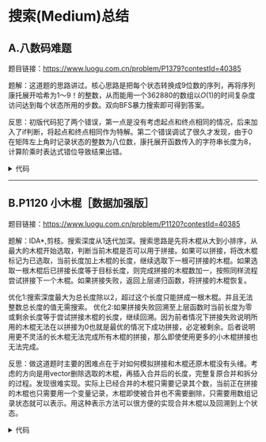 # 搜索(Medium)总结
## A.八数码难题
题目链接：https://www.luogu.com.cn/problem/P1379?contestId=40385

题解：这道题的思路讲过。核心思路是把每个状态转换成9位数的序列，再将序列康托展开哈希为1～9！的整数，从而能用一个362880的数组以$O(1)$的时间复杂度访问达到每个状态所用的步数。双向BFS暴力搜索即可得到答案。

反思：初版代码犯了两个错误，第一点是没有考虑起点和终点相同的情况，后来加入了if判断，将起点和终点相同作为特解。第二个错误调试了很久才发现，由于0在矩阵左上角时记录状态的整数为八位数，康托展开函数传入的字符串长度为8，计算阶乘时表达式错位导致结果出错。

<details>
<summary>代码</summary>

```cpp
#include <bits/stdc++.h>
using namespace std;
typedef long long ll;
const int des=123804765;
int f[10],vis[362882]={},step[362882]={};
struct node{
    int num,step;
    node(int a,int b){num=a;step=b;}
    node(){};
};
int matrix[3][3];
void toM(int x){
    int div=100000000;
    for(int i=0;i<3;i++) 
        for(int j=0;j<3;j++){
            matrix[i][j]=x/div;
            x%=div;
            div/=10;}
}
int toN(){
    int sum=0;
    for(int i=0;i<3;i++) 
        for(int j=0;j<3;j++){
            sum=sum*10+matrix[i][j];
        }
        return sum;
}
bool inboard(int x,int y){
    if(x>=0 && x<3 && y>=0 && y<3)return 1;
    return 0;
}

//康托展开参考https://blog.csdn.net/ltrbless/article/details/87696372
int contor(int x)
{
    string t=to_string(x);
    int ans=1;
    int n=t.size();
    for(int i=0;i<n;i++){
        int tmp=0;
        for(int j=i+1;j<n;j++){
            if(t[j]<t[i])tmp++;
        }
        ans+=tmp*f[n-1-i];
    }
    return ans;
}

void show(){
    for(int i=0;i<3;i++)    
        for(int j=0;j<3;j++){cout<<matrix[i][j]<<' ';if(j==2)cout<<endl;}
}
int main()
{
    f[0]=f[1]=1;
    for(int i=2;i<=9;i++)f[i]=f[i-1]*i;
    //cout<<contor(876543210);return 0;
    int tt,x,y,nx,ny,ans,temp;
    int dx[4]={0,0,1,-1},dy[4]={1,-1,0,0};
    cin>>tt;     
    if(tt==des){cout<<0;return 0;}
    queue<node> q1,q2,tmpq;
    node st,ed;
    st.num=tt;st.step=0;ed.num=des;ed.step=0;
    q1.push(st);q2.push(ed);
    vis[contor(tt)]=1;vis[contor(des)]=2;
    step[contor(tt)]=0;step[contor(des)]=0;
    while(!q1.empty() || !q2.empty() ){
        while(!q1.empty()){
            st=q1.front();
            q1.pop();
            toM(st.num);
            for(int i=0;i<3;i++) 
                for(int j=0;j<3;j++)if(matrix[i][j]==0){x=i;y=j;}
            for(int i=0;i<4;i++){
                nx=x+dx[i];
                ny=y+dy[i];
                if(inboard(nx,ny)){
                    swap(matrix[x][y],matrix[nx][ny]);
                    int nnum=toN();
                    temp=contor(nnum);
                    if(!vis[temp]){vis[temp]=1;step[temp]=step[contor(st.num)]+1;tmpq.push(node(nnum,st.step+1));
                    //cout<<nnum<<endl;
                    }
                    else if(vis[temp]==2){ans=step[temp]+1+step[contor(st.num)];cout<<ans;exit(0);}
                    swap(matrix[x][y],matrix[nx][ny]);
                }
            }
        }
        q1=tmpq;tmpq=queue<node>();
        //cout<<endl;
        while(!q2.empty()){
            st=q2.front();
            q2.pop();
            toM(st.num);
            for(int i=0;i<3;i++) 
                for(int j=0;j<3;j++)if(matrix[i][j]==0){x=i;y=j;}
            for(int i=0;i<4;i++){
                nx=x+dx[i];
                ny=y+dy[i];
                if(inboard(nx,ny)){
                    swap(matrix[x][y],matrix[nx][ny]);
                    int nnum=toN();temp=contor(nnum);
                    if(!vis[temp]){vis[temp]=2;step[temp]=step[contor(st.num)]+1;tmpq.push(node(nnum,st.step+1));
                    //cout<<nnum<<endl;
                    }
                    else if(vis[temp]==1){ans=step[temp]+1+step[contor(st.num)];cout<<ans;exit(0);}
                    swap(matrix[x][y],matrix[nx][ny]);
                }
            }
        }
        q2=tmpq;tmpq=queue<node>();
    }
    return 0;
}
//Bidirectional BFS
```
</details>

***
## B.P1120 小木棍［数据加强版］
题目链接：https://www.luogu.com.cn/problem/P1120?contestId=40385

题解：IDA*,剪枝。搜索深度从1迭代加深。搜索思路是先将木棍从大到小排序，从最大的木棍开始选取，判断当前木棍是否可以用于拼接。如果可以拼接，将改木棍标记为已选取，当前长度加上木棍的长度，继续选取下一根可拼接的木棍。如果选取一根木棍后已拼接长度等于目标长度，则完成拼接的木棍数加一，按照同样流程尝试拼接下一个木棍。如果拼接失败，返回上层递归函数，将拼接的木棍恢复。

  优化1:搜索深度最大为总长度除以2，超过这个长度只能拼成一根木棍。并且无法整数总长度的值无需搜索。
  优化2:如果拼接失败回溯至上层函数时当前长度为零或剩余长度等于尝试拼接木棍的长度，继续回溯。因为前者情况下拼接失败说明所用的木棍无法在以拼接为0也就是最优的情况下成功拼接，必定被剩余。后者说明用更不灵活的长木棍无法完成所有木棍的拼接，那么即使使用更多的小木棍拼接也无法完成。

反思：做这道题时主要的困难点在于对如何模拟拼接和木棍还原木棍没有头绪。考虑的方向是用vector删除选取的木棍，再插入合并后的长度，完整复原合并和拆分的过程。发现很难实现。实际上已经合并的木棍只需要记录其个数，当前正在拼接的木棍也只需要用一个变量记录，木棍即使被合并也不需要删除，只需要用数组记录状态就可以表示。用这种表示方法可以很方便的实现合并木棍以及回溯到上个状态。

<details>
<summary>代码</summary>

```cpp
#include <bits/stdc++.h>
using namespace std;
typedef long long ll;
int t,n=0,tmp,len,total,take[70];
vector<int> aa;
void dfs(int cnt,int sum,int pos){
    if(sum*len==total){printf("%d",len);exit(0);}
    if(cnt==len){dfs(0,sum+1,0);return;}
    if(len-cnt<aa.back())return;
    for(int i=pos;i<n;i++){
        if(!take[i] && aa[i]<=len-cnt){
            take[i]=1;
            dfs(cnt+aa[i],sum,i+1);
            take[i]=0;
            if(cnt==0 || cnt+aa[i]==len) return;
            while(aa[i]==aa[i+1])i++;
        }
    }
}
int main()
{
    scanf("%d",&t);
    while(t--){
        scanf("%d",&tmp);
        if(tmp<=50){n++;aa.push_back(tmp);}
    }
    sort(aa.rbegin(),aa.rend());
    total=accumulate(aa.begin(),aa.end(),0);
    for(len=aa[n-1];len<=total>>1;len++)if(total%len==0)dfs(0,0,0);
    //cout<<"!!";
    printf("%d",total);
    return 0;
}
```
</details>